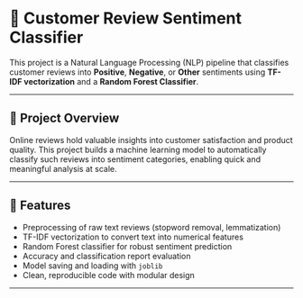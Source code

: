 # 📝 Customer Review Sentiment Classifier

This project is a Natural Language Processing (NLP) pipeline that classifies customer reviews into **Positive**, **Negative**, or **Other** sentiments using **TF-IDF vectorization** and a **Random Forest Classifier**.

---

## 🚀 Project Overview

Online reviews hold valuable insights into customer satisfaction and product quality. This project builds a machine learning model to automatically classify such reviews into sentiment categories, enabling quick and meaningful analysis at scale.

---

## 🧠 Features

- Preprocessing of raw text reviews (stopword removal, lemmatization)
- TF-IDF vectorization to convert text into numerical features
- Random Forest classifier for robust sentiment prediction
- Accuracy and classification report evaluation
- Model saving and loading with `joblib`
- Clean, reproducible code with modular design

---




